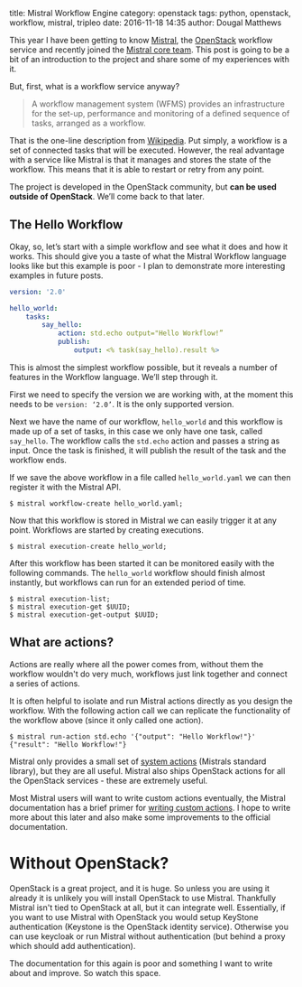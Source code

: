 title: Mistral Workflow Engine
category: openstack
tags: python, openstack, workflow, mistral, tripleo
date: 2016-11-18 14:35
author: Dougal Matthews

This year I have been getting to know [Mistral], the [OpenStack] workflow
service and recently joined the [Mistral core team]. This post is going to be a
bit of an introduction to the project and share some of my experiences with it.

But, first, what is a workflow service anyway?

> A workflow management system (WFMS) provides an infrastructure for the
> set-up, performance and monitoring of a defined sequence of tasks, arranged
> as a workflow.

That is the one-line description from [Wikipedia]. Put simply, a workflow is a
set of connected tasks that will be executed. However, the real advantage with
a service like Mistral is that it manages and stores the state of the workflow.
This means that it is able to restart or retry from any point.

The project is developed in the OpenStack community, but **can be used outside
of OpenStack**. We’ll come back to that later.

## The Hello Workflow

Okay, so, let’s start with a simple workflow and see what it does and how it
works. This should give you a taste of what the Mistral Workflow language looks
like but this example is poor - I plan to demonstrate more interesting examples
in future posts.

```YAML
version: '2.0'

hello_world:
    tasks:
        say_hello:
            action: std.echo output="Hello Workflow!”
            publish:
                output: <% task(say_hello).result %>
```

This is almost the simplest workflow possible, but it reveals a number of
features in the Workflow language. We’ll step through it.

First we need to specify the version we are working with, at the moment this
needs to be `version: ‘2.0’`. It is the only supported version.

Next we have the name of our workflow, `hello_world` and this workflow is made
up of a set of tasks, in this case we only have one task, called `say_hello`.
The workflow calls the `std.echo` action and passes a string as input. Once
the task is finished, it will publish the result of the task and the workflow
ends.

If we save the above workflow in a file called `hello_world.yaml` we can then
register it with the Mistral API.

```shell
$ mistral workflow-create hello_world.yaml;
```

Now that this workflow is stored in Mistral we can easily trigger it at any
point. Workflows are started by creating executions.

```shell
$ mistral execution-create hello_world;
```

After this workflow has been started it can be monitored easily with the
following commands. The `hello_world` workflow should finish almost instantly,
but workflows can run for an extended period of time.

```shell
$ mistral execution-list;
$ mistral execution-get $UUID;
$ mistral execution-get-output $UUID;
```

## What are actions?

Actions are really where all the power comes from, without them the workflow
wouldn't do very much, workflows just link together and connect a series of
actions.

It is often helpful to isolate and run Mistral actions directly as you design
the workflow. With the following action call we can replicate the functionality
of the workflow above (since it only called one action).

```shell
$ mistral run-action std.echo '{"output": "Hello Workflow!"}'
{"result": "Hello Workflow!"}
```

Mistral only provides a small set of [system actions] \(Mistrals standard
library), but they are all useful. Mistral also ships OpenStack actions for all
the OpenStack services - these are extremely useful.

Most Mistral users will want to write custom actions eventually, the Mistral 
documentation has a brief primer for [writing custom actions]. I hope to write
more about this later and also make some improvements to the official
documentation.


# Without OpenStack?

OpenStack is a great project, and it is huge. So unless you are using it
already it is unlikely you will install OpenStack to use Mistral. Thankfully
Mistral isn't tied to OpenStack at all, but it can integrate well. Essentially,
if you want to use Mistral with OpenStack you would setup KeyStone
authentication (Keystone is the OpenStack identity service). Otherwise you can 
use keycloak or run Mistral without authentication (but behind a proxy which
should add authentication).

The documentation for this again is poor and something I want to write about
and improve. So watch this space.

[OpenStack]: https://www.openstack.org/
[Wikipedia]: https://en.wikipedia.org/wiki/Workflow_management_system
[Mistral]: http://docs.openstack.org/developer/mistral/
[Mistral DSL v2]: http://docs.openstack.org/developer/mistral/dsl/dsl_v2.html
[writing custom actions]: http://docs.openstack.org/developer/mistral/developer/creating_custom_action.html
[Mistral core team]: http://lists.openstack.org/pipermail/openstack-dev/2016-November/107021.html
[system actions]: http://docs.openstack.org/developer/mistral/dsl/dsl_v2.html#system-actions
